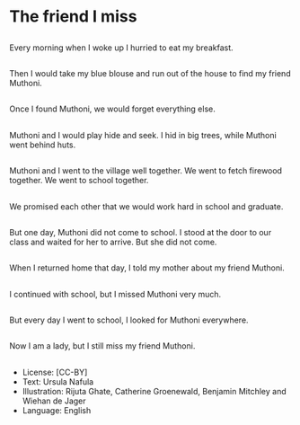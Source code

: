 # The friend I miss

##
Every morning when I
woke up I hurried to eat
my breakfast.

##
Then I would take my blue blouse and run out of the house
to find my friend Muthoni.

##
Once I found Muthoni,
we would forget
everything else.

##
Muthoni and I would play hide and seek.
I hid in big trees, while Muthoni went behind huts.

##
Muthoni and I went to the village well
together.
We went to fetch firewood together.
We went to school together.

##
We promised each other that we would work hard in school
and graduate.

##
But one day, Muthoni
did not come to school.
I stood at the door to
our class and waited for
her to arrive.
But she did not come.

##
When I returned home that day, I told my mother about my
friend Muthoni.

##
I continued with school,
but I missed Muthoni
very much.

##
But every day I went to
school, I looked for
Muthoni everywhere.

##
Now I am a lady, but I still miss my friend Muthoni.

##
* License: [CC-BY]
* Text: Ursula Nafula
* Illustration: Rijuta Ghate, Catherine Groenewald,
Benjamin Mitchley and Wiehan de Jager
* Language: English
